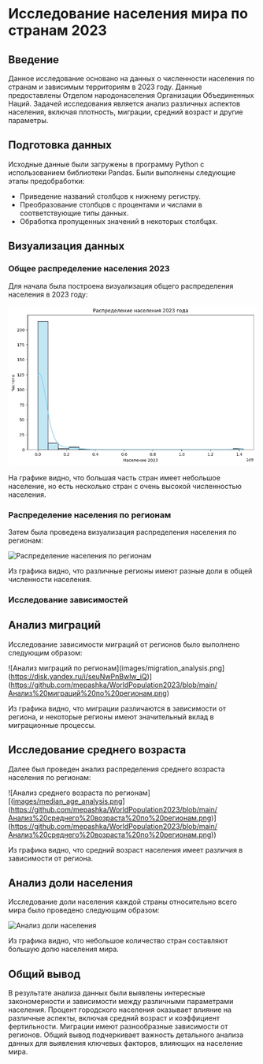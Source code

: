 # Исследование населения мира по странам 2023

## Введение

Данное исследование основано на данных о численности населения по странам и зависимым территориям в 2023 году. Данные предоставлены Отделом народонаселения Организации Объединенных Наций. Задачей исследования является анализ различных аспектов населения, включая плотность, миграции, средний возраст и другие параметры.

## Подготовка данных

Исходные данные были загружены в программу Python с использованием библиотеки Pandas. Были выполнены следующие этапы предобработки:
- Приведение названий столбцов к нижнему регистру.
- Преобразование столбцов с процентами и числами в соответствующие типы данных.
- Обработка пропущенных значений в некоторых столбцах.

## Визуализация данных

### Общее распределение населения 2023

Для начала была построена визуализация общего распределения населения в 2023 году:

![Общее распределение населения 2023](https://github.com/mepashka/WorldPopulation2023/blob/main/Визуализация%20общего%20распределения%20населения%202023%20года.png)

На графике видно, что большая часть стран имеет небольшое население, но есть несколько стран с очень высокой численностью населения.

### Распределение населения по регионам

Затем была проведена визуализация распределения населения по регионам:

![Распределение населения по регионам](images/population_by_region.png](https://disk.yandex.ru/i/J5ufBA2mLVwgwA)](https://github.com/mepashka/WorldPopulation2023/blob/main/Распределение%20населения%20по%20регионам.png))

Из графика видно, что различные регионы имеют разные доли в общей численности населения.

### Исследование зависимостей

## Анализ миграций

Исследование зависимости миграций от регионов было выполнено следующим образом:

![Анализ миграций по регионам](images/migration_analysis.png](https://disk.yandex.ru/i/seuNwPnBwlw_iQ)](https://github.com/mepashka/WorldPopulation2023/blob/main/Анализ%20миграций%20по%20регионам.png)

Из графика видно, что миграции различаются в зависимости от региона, и некоторые регионы имеют значительный вклад в миграционные процессы.

## Исследование среднего возраста

Далее был проведен анализ распределения среднего возраста населения по регионам:

![Анализ среднего возраста по регионам][([images/median_age_analysis.png](https://disk.yandex.ru/i/NChpe0-zxCTPgA)](https://github.com/mepashka/WorldPopulation2023/blob/main/Анализ%20среднего%20возраста%20по%20регионам.png)](https://github.com/mepashka/WorldPopulation2023/blob/main/Анализ%20среднего%20возраста%20по%20регионам.png))

Из графика видно, что средний возраст населения имеет различия в зависимости от региона.

## Анализ доли населения

Исследование доли населения каждой страны относительно всего мира было проведено следующим образом:

![Анализ доли населения]([images/population_share_analysis.png](https://disk.yandex.ru/i/Rw3DnKiIKYGftA))

Из графика видно, что небольшое количество стран составляют большую долю населения мира.

## Общий вывод

В результате анализа данных были выявлены интересные закономерности и зависимости между различными параметрами населения. Процент городского населения оказывает влияние на различные аспекты, включая средний возраст и коэффициент фертильности. Миграции имеют разнообразные зависимости от регионов. Общий вывод подчеркивает важность детального анализа данных для выявления ключевых факторов, влияющих на население мира.
